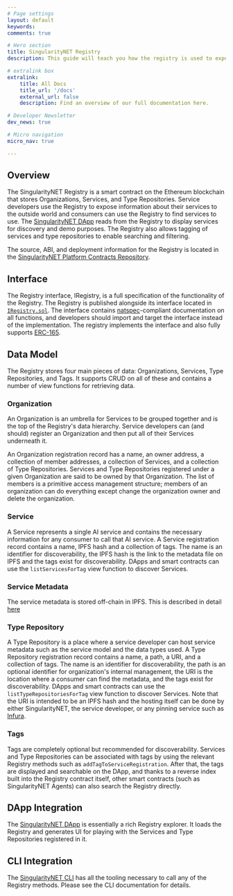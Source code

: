 ```yaml
---
# Page settings
layout: default
keywords:
comments: true

# Hero section
title: SingularityNET Registry
description: This guide will teach you how the registry is used to expose information about AI services to the outside world so consumers can find and buy these services.

# extralink box
extralink:
    title: All Docs
    title_url: '/docs'
    external_url: false
    description: Find an overview of our full documentation here.

# Developer Newsletter
dev_news: true

# Micro navigation
micro_nav: true

---
```

 
## Overview
The SingularityNET Registry is a smart contract on the Ethereum blockchain that stores Organizations, Services, and Type Repositories. Service developers use the Registry to expose information about their services to the outside world and consumers can use the Registry to find services to use. The [SingularityNET DApp](https://github.com/singnet/alpha-dapp) reads from the Registry to display services for discovery and demo purposes. The Registry also allows tagging of services and type repositories to enable searching and filtering.

The source, ABI, and deployment information for the Registry is located in the [SingularityNET Platform Contracts Repository](https://github.com/singnet/platform-contracts).

## Interface
The Registry interface, IRegistry, is a full specification of the functionality of the Registry. The Registry is published alongside its interface located in [`IRegistry.sol`](https://github.com/singnet/platform-contracts/blob/master/contracts/IRegistry.sol). The interface contains [natspec](https://github.com/ethereum/wiki/wiki/Ethereum-Natural-Specification-Format)-compliant documentation on all functions, and developers should import and target the interface instead of the implementation. The registry implements the interface and also fully supports [ERC-165](https://eips.ethereum.org/EIPS/eip-165).

## Data Model
The Registry stores four main pieces of data: Organizations, Services, Type Repositories, and Tags. It supports CRUD on all of these and contains a number of view functions for retrieving data.

### Organization
An Organization is an umbrella for Services to be grouped together and is the top of the Registry's data hierarchy. Service developers can (and should) register an Organization and then put all of their Services underneath it.

An Organization registration record has a name, an owner address, a collection of member addresses, a collection of Services, and a collection of Type Repositories. Services and Type Repositories registered under a given Organization are said to be owned by that Organization. The list of members is a primitive access management structure; members of an organization can do everything except change the organization owner and delete the organization.

### Service
A Service represents a single AI service and contains the necessary information for any consumer to call that AI service. A Service registration record contains a name, IPFS hash and a collection of tags. The name is an identifier for discoverability, the IPFS hash is the link to the metadata file on IPFS and the tags exist for discoverability. DApps and smart contracts can use the `listServicesForTag` view function to discover Services.

### Service Metadata
The service metadata is stored off-chain in IPFS. This is described in detail [here](/docs/all/mpe/mpe-metadata.md)

### Type Repository
A Type Repository is a place where a service developer can host service metadata such as the service model and the data types used. A Type Repository registration record contains a name, a path, a URI, and a collection of tags. The name is an identifier for discoverability, the path is an optional identifier for organization's internal management, the URI is the location where a consumer can find the metadata, and the tags exist for discoverability. DApps and smart contracts can use the `listTypeRepositoriesForTag` view function to discover Services. Note that the URI is intended to be an IPFS hash and the hosting itself can be done by either SingularityNET, the service developer, or any pinning service such as [Infura](infura.io).

### Tags
Tags are completely optional but recommended for discoverability. Services and Type Repositories can be associated with tags by using the relevant Registry methods such as `addTagToServiceRegistration`. After that, the tags are displayed and searchable on the DApp, and thanks to a reverse index built into the Registry contract itself, other smart contracts (such as SingularityNET Agents) can also search the Registry directly.

## DApp Integration
The [SingularityNET DApp](github.com/singnet/alpha-dapp) is essentially a rich Registry explorer. It loads the Registry and generates UI for playing with the Services and Type Repositories registered in it.

## CLI Integration
The [SingularityNET CLI](github.com/singnet/snet-cli) has all the tooling necessary to call any of the Registry methods. Please see the CLI documentation for details.
